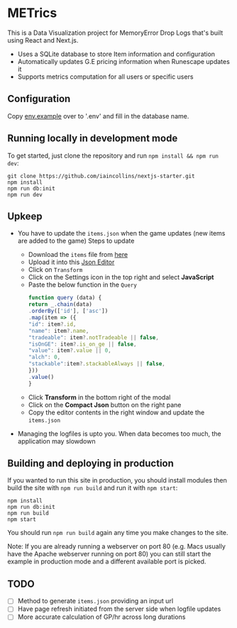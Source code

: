 # METrics

This is a Data Visualization project for MemoryError Drop Logs that's built using React and Next.js.

- Uses a SQLite database to store Item information and configuration
- Automatically updates G.E pricing information when Runescape updates it
- Supports metrics computation for all users or specific users

## Configuration

Copy [env.example]() over to '.env' and fill in the database name.

## Running locally in development mode

To get started, just clone the repository and run `npm install && npm run dev`:

    git clone https://github.com/iaincollins/nextjs-starter.git
    npm install
    npm run db:init
    npm run dev


## Upkeep

- You have to update the `items.json` when the game updates (new items are added to the game)
Steps to update
    - Download the `items` file from [here](https://chisel.weirdgloop.org/gazproj/cache)
    - Upload it into this [Json Editor](https://jsoneditoronline.org/)
    - Click on `Transform`
    - Click on the Settings icon in the top right and select **JavaScript**
    - Paste the below function in the `Query`
        ```javascript
        function query (data) {
        return _.chain(data)
        .orderBy(['id'], ['asc'])
        .map(item => ({
        "id": item?.id,
        "name": item?.name,
        "tradeable": item?.notTradeable || false,
        "isOnGE": item?.is_on_ge || false,
        "value": item?.value || 0,      
        "alch": 0,
        "stackable":item?.stackableAlways || false,
        }))
        .value()
        }
        ```
    - Click **Transform** in the bottom right of the modal
    - Click on the **Compact Json** button on the right pane
    - Copy the editor contents in the right window and update the `items.json`


- Managing the logfiles is upto you. When data becomes too much, the application may slowdown

## Building and deploying in production

If you wanted to run this site in production, you should install modules then build the site with `npm run build` and run it with `npm start`:

    npm install
    npm run db:init
    npm run build
    npm start

You should run `npm run build` again any time you make changes to the site.

Note: If you are already running a webserver on port 80 (e.g. Macs usually have the Apache webserver running on port 80) you can still start the example in production mode and a different available port is picked.

## TODO

* [ ] Method to generate `items.json` providing an input url
* [ ] Have page refresh initiated from the server side when logfile updates
* [ ] More accurate calculation of GP/hr across long durations
